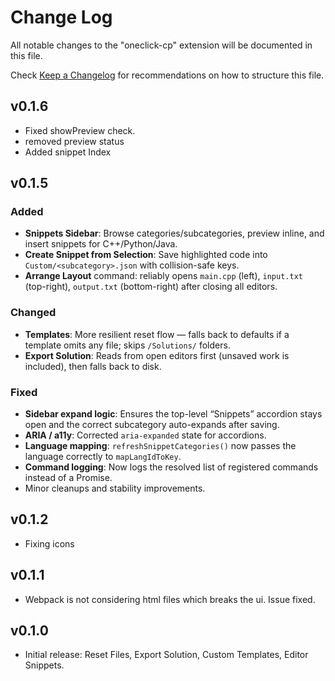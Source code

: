 # Change Log

All notable changes to the "oneclick-cp" extension will be documented in this file.

Check [Keep a Changelog](http://keepachangelog.com/) for recommendations on how to structure this file.

## v0.1.6
- Fixed showPreview check.
- removed preview status 
- Added snippet Index

## v0.1.5
### Added
- **Snippets Sidebar**: Browse categories/subcategories, preview inline, and insert snippets for C++/Python/Java.
- **Create Snippet from Selection**: Save highlighted code into `Custom/<subcategory>.json` with collision-safe keys.
- **Arrange Layout** command: reliably opens `main.cpp` (left), `input.txt` (top-right), `output.txt` (bottom-right) after closing all editors.

### Changed
- **Templates**: More resilient reset flow — falls back to defaults if a template omits any file; skips `/Solutions/` folders.
- **Export Solution**: Reads from open editors first (unsaved work is included), then falls back to disk.

### Fixed
- **Sidebar expand logic**: Ensures the top-level “Snippets” accordion stays open and the correct subcategory auto-expands after saving.
- **ARIA / a11y**: Corrected `aria-expanded` state for accordions.
- **Language mapping**: `refreshSnippetCategories()` now passes the language correctly to `mapLangIdToKey`.
- **Command logging**: Now logs the resolved list of registered commands instead of a Promise.
- Minor cleanups and stability improvements.

## v0.1.2
- Fixing icons

## v0.1.1
- Webpack is not considering html files which breaks the ui. Issue fixed. 

## v0.1.0
- Initial release: Reset Files, Export Solution, Custom Templates, Editor Snippets.





